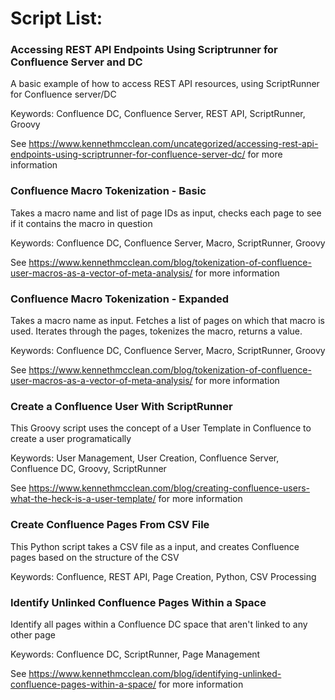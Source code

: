 # Script List:

### Accessing REST API Endpoints Using Scriptrunner for Confluence Server and DC
A basic example of how to access REST API resources, using ScriptRunner for Confluence server/DC

Keywords: Confluence DC, Confluence Server, REST API, ScriptRunner, Groovy

See https://www.kennethmcclean.com/uncategorized/accessing-rest-api-endpoints-using-scriptrunner-for-confluence-server-dc/ for more information

### Confluence Macro Tokenization - Basic
Takes a macro name and list of page IDs as input, checks each page to see if it contains the macro in question

Keywords: Confluence DC, Confluence Server, Macro, ScriptRunner, Groovy

See https://www.kennethmcclean.com/blog/tokenization-of-confluence-user-macros-as-a-vector-of-meta-analysis/ for more information

### Confluence Macro Tokenization - Expanded
Takes a macro name as input. Fetches a list of pages on which that macro is used.  Iterates through the pages, tokenizes the macro, returns a value.

Keywords: Confluence DC, Confluence Server, Macro, ScriptRunner, Groovy

See https://www.kennethmcclean.com/blog/tokenization-of-confluence-user-macros-as-a-vector-of-meta-analysis/ for more information

### Create a Confluence User With ScriptRunner
This Groovy script uses the concept of a User Template in Confluence to create a user programatically

Keywords: User Management, User Creation, Confluence Server, Confluence DC, Groovy, ScriptRunner

See https://www.kennethmcclean.com/blog/creating-confluence-users-what-the-heck-is-a-user-template/ for more information

### Create Confluence Pages From CSV File
This Python script takes a CSV file as a input, and creates Confluence pages based on the structure of the CSV

Keywords: Confluence, REST API, Page Creation, Python, CSV Processing

### Identify Unlinked Confluence Pages Within a Space
Identify all pages within a Confluence DC space that aren't linked to any other page

Keywords: Confluence DC, ScriptRunner, Page Management

See https://www.kennethmcclean.com/blog/identifying-unlinked-confluence-pages-within-a-space/ for more information
